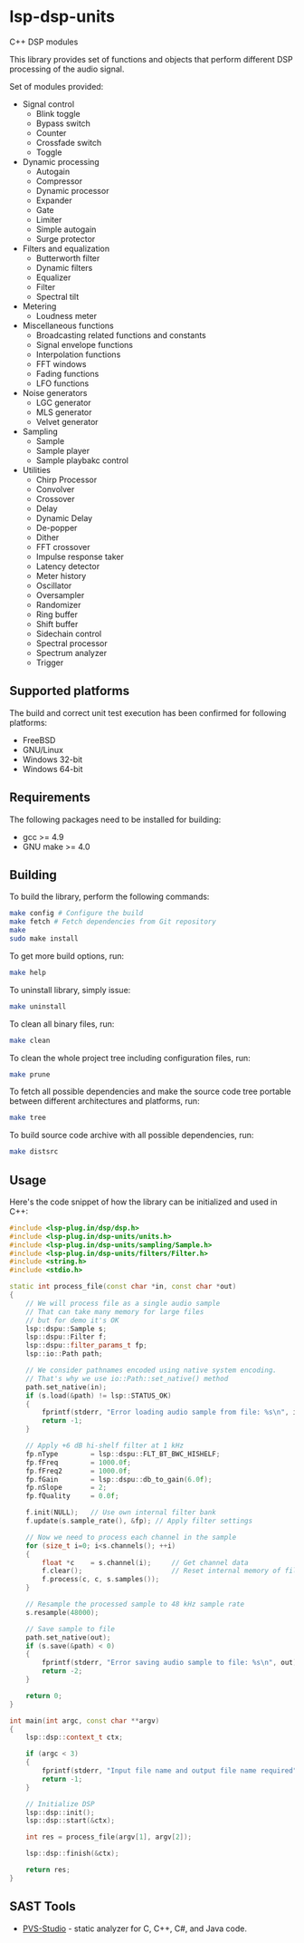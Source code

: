 # lsp-dsp-units

C++ DSP modules

This library provides set of functions and objects that perform different DSP processing of the
audio signal.

Set of modules provided:
  * Signal control
    * Blink toggle
    * Bypass switch
    * Counter
    * Crossfade switch
    * Toggle
  * Dynamic processing
    * Autogain
    * Compressor
    * Dynamic processor
    * Expander
    * Gate
    * Limiter
    * Simple autogain
    * Surge protector
  * Filters and equalization
    * Butterworth filter
    * Dynamic filters
    * Equalizer
    * Filter
    * Spectral tilt
  * Metering
    * Loudness meter
  * Miscellaneous functions
    * Broadcasting related functions and constants
    * Signal envelope functions
    * Interpolation functions
    * FFT windows
    * Fading functions
    * LFO functions
  * Noise generators
    * LGC generator
    * MLS generator
    * Velvet generator
  * Sampling
    * Sample
    * Sample player
    * Sample playbakc control
  * Utilities
    * Chirp Processor
    * Convolver
    * Crossover
    * Delay
    * Dynamic Delay
    * De-popper
    * Dither
    * FFT crossover
    * Impulse response taker
    * Latency detector
    * Meter history
    * Oscillator
    * Oversampler
    * Randomizer
    * Ring buffer
    * Shift buffer
    * Sidechain control
    * Spectral processor
    * Spectrum analyzer
    * Trigger


## Supported platforms

The build and correct unit test execution has been confirmed for following platforms:
* FreeBSD
* GNU/Linux
* Windows 32-bit
* Windows 64-bit

## Requirements

The following packages need to be installed for building:

* gcc >= 4.9
* GNU make >= 4.0

## Building

To build the library, perform the following commands:

```bash
make config # Configure the build
make fetch # Fetch dependencies from Git repository
make
sudo make install
```

To get more build options, run:

```bash
make help
```

To uninstall library, simply issue:

```bash
make uninstall
```

To clean all binary files, run:

```bash
make clean
```

To clean the whole project tree including configuration files, run:

```bash
make prune
```

To fetch all possible dependencies and make the source code tree portable between
different architectures and platforms, run:

```bash
make tree
```

To build source code archive with all possible dependencies, run:

```bash
make distsrc
```

## Usage

Here's the code snippet of how the library can be initialized and used in C++:

```C++
#include <lsp-plug.in/dsp/dsp.h>
#include <lsp-plug.in/dsp-units/units.h>
#include <lsp-plug.in/dsp-units/sampling/Sample.h>
#include <lsp-plug.in/dsp-units/filters/Filter.h>
#include <string.h>
#include <stdio.h>

static int process_file(const char *in, const char *out)
{
    // We will process file as a single audio sample
    // That can take many memory for large files
    // but for demo it's OK
    lsp::dspu::Sample s;
    lsp::dspu::Filter f;
    lsp::dspu::filter_params_t fp;
    lsp::io::Path path;

    // We consider pathnames encoded using native system encoding.
    // That's why we use io::Path::set_native() method
    path.set_native(in);
    if (s.load(&path) != lsp::STATUS_OK)
    {
        fprintf(stderr, "Error loading audio sample from file: %s\n", in);
        return -1;
    }

    // Apply +6 dB hi-shelf filter at 1 kHz
    fp.nType        = lsp::dspu::FLT_BT_BWC_HISHELF;
    fp.fFreq        = 1000.0f;
    fp.fFreq2       = 1000.0f;
    fp.fGain        = lsp::dspu::db_to_gain(6.0f);
    fp.nSlope       = 2;
    fp.fQuality     = 0.0f;

    f.init(NULL);   // Use own internal filter bank
    f.update(s.sample_rate(), &fp); // Apply filter settings

    // Now we need to process each channel in the sample
    for (size_t i=0; i<s.channels(); ++i)
    {
        float *c    = s.channel(i);     // Get channel data
        f.clear();                      // Reset internal memory of filter
        f.process(c, c, s.samples());
    }

    // Resample the processed sample to 48 kHz sample rate
    s.resample(48000);

    // Save sample to file
    path.set_native(out);
    if (s.save(&path) < 0)
    {
        fprintf(stderr, "Error saving audio sample to file: %s\n", out);
        return -2;
    }

    return 0;
}

int main(int argc, const char **argv)
{
    lsp::dsp::context_t ctx;

    if (argc < 3)
    {
        fprintf(stderr, "Input file name and output file name required");
        return -1;
    }

    // Initialize DSP
    lsp::dsp::init();
    lsp::dsp::start(&ctx);

    int res = process_file(argv[1], argv[2]);

    lsp::dsp::finish(&ctx);

    return res;
}
```

## SAST Tools

* [PVS-Studio](https://pvs-studio.com/en/pvs-studio/?utm_source=website&utm_medium=github&utm_campaign=open_source) - static analyzer for C, C++, C#, and Java code.
